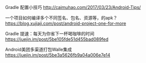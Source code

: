 Gradle 配置小技巧 http://caimuhao.com/2017/03/23/Android-Tips/


一个项目如何编译多个不同签名、包名、资源等，的apk？  https://blog.xujiaji.com/post/android-project-one-for-more

Gradle 提速：每天为你省下一杯喝咖啡的时间  https://juejin.im/post/5be105fde51d455bad089fed


Android美团多渠道打包Walle集成   https://juejin.im/post/5be3a5626fb9a04a006e7e14